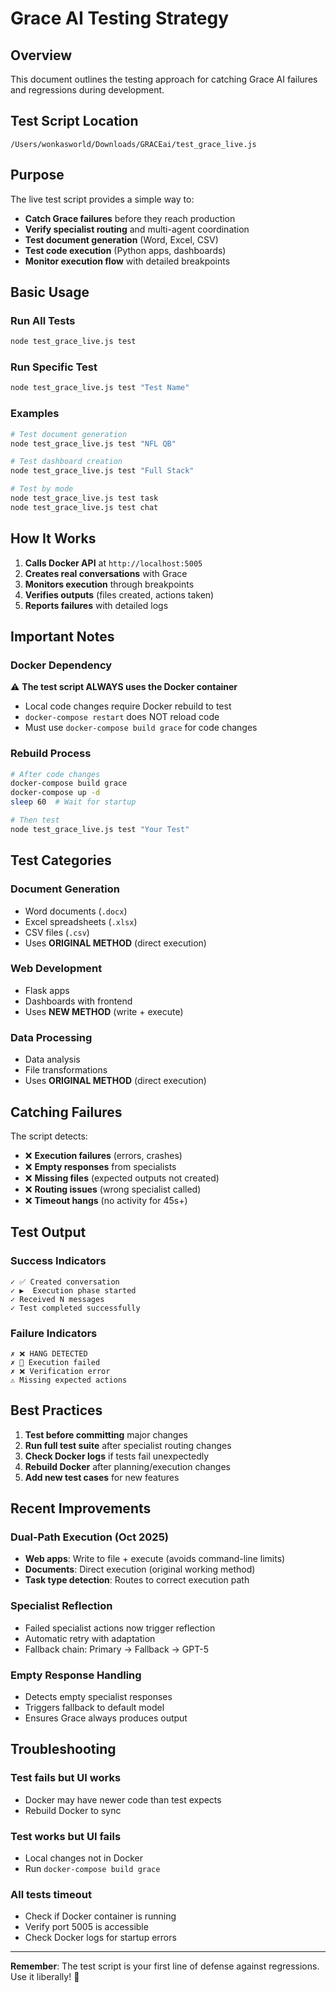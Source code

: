 # Grace AI Testing Strategy

## Overview
This document outlines the testing approach for catching Grace AI failures and regressions during development.

## Test Script Location
```
/Users/wonkasworld/Downloads/GRACEai/test_grace_live.js
```

## Purpose
The live test script provides a simple way to:
- **Catch Grace failures** before they reach production
- **Verify specialist routing** and multi-agent coordination
- **Test document generation** (Word, Excel, CSV)
- **Test code execution** (Python apps, dashboards)
- **Monitor execution flow** with detailed breakpoints

## Basic Usage

### Run All Tests
```bash
node test_grace_live.js test
```

### Run Specific Test
```bash
node test_grace_live.js test "Test Name"
```

### Examples
```bash
# Test document generation
node test_grace_live.js test "NFL QB"

# Test dashboard creation
node test_grace_live.js test "Full Stack"

# Test by mode
node test_grace_live.js test task
node test_grace_live.js test chat
```

## How It Works

1. **Calls Docker API** at `http://localhost:5005`
2. **Creates real conversations** with Grace
3. **Monitors execution** through breakpoints
4. **Verifies outputs** (files created, actions taken)
5. **Reports failures** with detailed logs

## Important Notes

### Docker Dependency
⚠️ **The test script ALWAYS uses the Docker container**
- Local code changes require Docker rebuild to test
- `docker-compose restart` does NOT reload code
- Must use `docker-compose build grace` for code changes

### Rebuild Process
```bash
# After code changes
docker-compose build grace
docker-compose up -d
sleep 60  # Wait for startup

# Then test
node test_grace_live.js test "Your Test"
```

## Test Categories

### Document Generation
- Word documents (`.docx`)
- Excel spreadsheets (`.xlsx`)
- CSV files (`.csv`)
- Uses **ORIGINAL METHOD** (direct execution)

### Web Development
- Flask apps
- Dashboards with frontend
- Uses **NEW METHOD** (write + execute)

### Data Processing
- Data analysis
- File transformations
- Uses **ORIGINAL METHOD** (direct execution)

## Catching Failures

The script detects:
- ❌ **Execution failures** (errors, crashes)
- ❌ **Empty responses** from specialists
- ❌ **Missing files** (expected outputs not created)
- ❌ **Routing issues** (wrong specialist called)
- ❌ **Timeout hangs** (no activity for 45s+)

## Test Output

### Success Indicators
```
✓ ✅ Created conversation
✓ ▶️  Execution phase started
✓ Received N messages
✓ Test completed successfully
```

### Failure Indicators
```
✗ ❌ HANG DETECTED
✗ 🔴 Execution failed
✗ ❌ Verification error
⚠ Missing expected actions
```

## Best Practices

1. **Test before committing** major changes
2. **Run full test suite** after specialist routing changes
3. **Check Docker logs** if tests fail unexpectedly
4. **Rebuild Docker** after planning/execution changes
5. **Add new test cases** for new features

## Recent Improvements

### Dual-Path Execution (Oct 2025)
- **Web apps**: Write to file + execute (avoids command-line limits)
- **Documents**: Direct execution (original working method)
- **Task type detection**: Routes to correct execution path

### Specialist Reflection
- Failed specialist actions now trigger reflection
- Automatic retry with adaptation
- Fallback chain: Primary → Fallback → GPT-5

### Empty Response Handling
- Detects empty specialist responses
- Triggers fallback to default model
- Ensures Grace always produces output

## Troubleshooting

### Test fails but UI works
- Docker may have newer code than test expects
- Rebuild Docker to sync

### Test works but UI fails
- Local changes not in Docker
- Run `docker-compose build grace`

### All tests timeout
- Check if Docker container is running
- Verify port 5005 is accessible
- Check Docker logs for startup errors

---

**Remember**: The test script is your first line of defense against regressions. Use it liberally! 🎯
